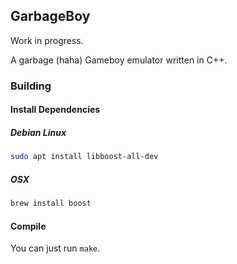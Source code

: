 ## GarbageBoy
Work in progress.

A garbage (haha) Gameboy emulator written in C++.

### Building

#### Install Dependencies
##### Debian Linux
```bash
sudo apt install libboost-all-dev
```

##### OSX
```bash
brew install boost
```

#### Compile
You can just run `make`.

